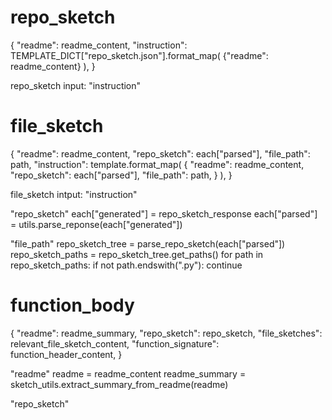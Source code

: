 # repo_sketch

{
    "readme": readme_content,
    "instruction": TEMPLATE_DICT["repo_sketch.json"].format_map(
        {"readme": readme_content}
    ),
}

repo_sketch input:
"instruction"

# file_sketch

{
    "readme": readme_content,
    "repo_sketch": each["parsed"],
    "file_path": path,
    "instruction": template.format_map(
        {
            "readme": readme_content,
            "repo_sketch": each["parsed"],
            "file_path": path,
        }
    ),
}

file_sketch intput:
"instruction"

"repo_sketch"
each["generated"] = repo_sketch_response
each["parsed"] = utils.parse_reponse(each["generated"])

"file_path"
repo_sketch_tree = parse_repo_sketch(each["parsed"])
repo_sketch_paths = repo_sketch_tree.get_paths()
for path in repo_sketch_paths:
    if not path.endswith(".py"):
        continue

# function_body
{
    "readme": readme_summary,
    "repo_sketch": repo_sketch,
    "file_sketches": relevant_file_sketch_content,
    "function_signature": function_header_content,
}

"readme"
readme = readme_content
readme_summary = sketch_utils.extract_summary_from_readme(readme)

"repo_sketch"

